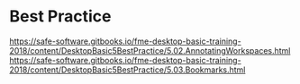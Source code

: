 # Best Practice

https://safe-software.gitbooks.io/fme-desktop-basic-training-2018/content/DesktopBasic5BestPractice/5.02.AnnotatingWorkspaces.html
https://safe-software.gitbooks.io/fme-desktop-basic-training-2018/content/DesktopBasic5BestPractice/5.03.Bookmarks.html
